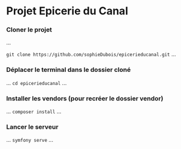 # Projet Epicerie du Canal

### Cloner le projet 
...

`git clone https://github.com/sophieDubois/epicerieducanal.git`
...

### Déplacer le terminal dans le dossier cloné
...
`cd epicerieducanal`
...

### Installer les vendors (pour recréer le dossier vendor)
...
`composer install`
...

### Lancer le serveur
...
`symfony serve`
...